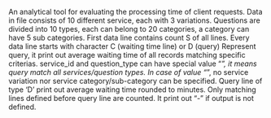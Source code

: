 An analytical tool for evaluating the processing time of client requests.
Data in file consists of 10 different service, each with 3 variations. Questions are divided into 10
types, each can belong to 20 categories, a category can have 5 sub categories.
First data line contains count S of all lines.
Every data line starts with character C (waiting time line) or D (query)
Represent query, it print out average waiting time of all records matching specific criterias.
service_id and question_type can have special value “*”, it means query match all
services/question types. In case of value “*”, no service variation nor service
category/sub-category can be specified.
Query line of type ‘D’ print out average waiting time rounded to minutes. Only matching lines
defined before query line are counted. It print out “-” if output is not defined.
